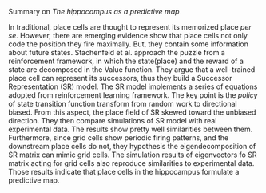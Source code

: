 Summary on _The hippocampus as a predictive map_

In traditional, place cells are thought to represent its memorized place _per se_. However, there are emerging evidence show that place cells not only code the position they fire maximally. But, they contain some information about future states. Stachenfeld et al. approach the puzzle from a reinforcement framework, in which the state(place) and the reward of a state are decomposed in the  Value function. They argue that a well-trained place cell can represent its successors, thus they build a Successor Representation (SR) model.  The SR model implements a series of equations adopted from reinforcement learning framework. The key point is the _policy_ of state transition function transform from random work to directional biased. From this aspect, the place field of SR skewed toward the unbiased direction. They then compare simulations of SR model with real experimental data. The results show pretty well similarities between them. Furthermore, since grid cells show periodic firing patterns, and the downstream place cells do not, they hypothesis the eigendecomposition of SR matrix can mimic grid cells. The simulation results of eigenvectors fo SR matrix acting for grid cells also reproduce similarities to experimental data. Those results indicate that place cells in the hippocampus formulate a predictive map. 